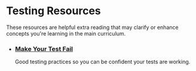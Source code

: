 # Testing Resources

These resources are helpful extra reading that may clarify or enhance concepts you're learning in the main curriculum.

- ### [Make Your Test Fail](https://kentcdodds.com/blog/make-your-test-fail)
  Good testing practices so you can be confident your tests are working.
